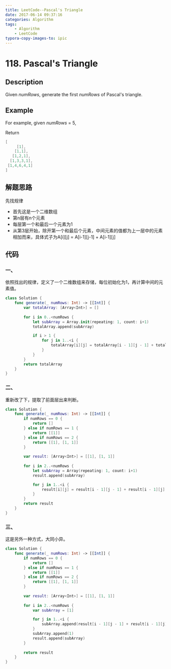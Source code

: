 ```yaml
---
title: LeetCode--Pascal's Triangle
date: 2017-06-14 09:37:16
categories: Algorithm
tags:
	- Algorithm
	- LeetCode
typora-copy-images-to: ipic
---
```


# 118. Pascal's Triangle

## Description

Given *numRows*, generate the first *numRows* of Pascal's triangle.

## Example

For example, given *numRows* = 5,

Return

```swift
[
     [1],
    [1,1],
   [1,2,1],
  [1,3,3,1],
 [1,4,6,4,1]
]
```

<!-- more -->

## 解题思路

先找规律

- 首先这是一个二维数组
- 第n层有n个元素
- 每层第一个和最后一个元素为1
- 从第3层开始，除开第一个和最后个元素，中间元素的值都为上一层中的元素相加而来，具体式子为A\[i][j] = A\[i-1][j-1] + A\[i-1][j]

## 代码

### 一、

依照找出的规律，定义了一个二维数组来存储，每位初始化为1，再计算中间的元素值。

```swift
class Solution {
    func generate(_ numRows: Int) -> [[Int]] {
        var totalArray: [Array<Int>] = []
        
        for i in 0..<numRows {
            let subArray = Array.init(repeating: 1, count: i+1)
            totalArray.append(subArray)

            if i > 1 {
                for j in 1..<i {
                    totalArray[i][j] = totalArray[i - 1][j - 1] + totalArray[i - 1][j]
                }
            }
        }
        return totalArray
    }
}
```

### 二、

重新改了下，提取了前面层出来判断。

```swift
class Solution {
    func generate(_ numRows: Int) -> [[Int]] {
        if numRows == 0 {
            return []
        } else if numRows == 1 {
            return [[1]]
        } else if numRows == 2 {
            return [[1], [1, 1]]
        }
        
        var result: [Array<Int>] = [[1], [1, 1]]
        
        for i in 2..<numRows {
            let subArray = Array(repeating: 1, count: i+1)
            result.append(subArray)

            for j in 1..<i {
                result[i][j] = result[i - 1][j - 1] + result[i - 1][j]
            }
        }
        return result
    }
}
```
### 三、

这是另外一种方式，大同小异。

```swift
class Solution {
    func generate(_ numRows: Int) -> [[Int]] {
        if numRows == 0 {
            return []
        } else if numRows == 1 {
            return [[1]]
        } else if numRows == 2 {
            return [[1], [1, 1]]
        }
        
        var result: [Array<Int>] = [[1], [1, 1]]
        
        for i in 2..<numRows {
            var subArray = [1]

            for j in 1..<i {
                subArray.append(result[i - 1][j - 1] + result[i - 1][j])
            }
            subArray.append(1)
            result.append(subArray)
        }
        
        return result
    }
}
```